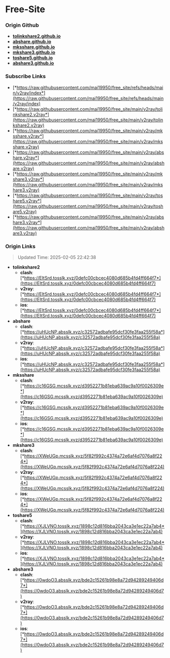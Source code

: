 # Free-Site

### Origin Github

- [**tolinkshare2.github.io**](https://github.com/tolinkshare2/tolinkshare2.github.io)
- [**abshare.github.io**](https://github.com/abshare/abshare.github.io)
- [**mksshare.github.io**](https://github.com/mksshare/mksshare.github.io)
- [**mkshare3.github.io**](https://github.com/mkshare3/mkshare3.github.io)
- [**toshare5.github.io**](https://github.com/toshare5/toshare5.github.io)
- [**abshare3.github.io**](https://github.com/abshare3/abshare3.github.io)

### Subscribe Links

- [*https://raw.githubusercontent.com/mai19950/free_site/refs/heads/main/v2ray/index*](https://raw.githubusercontent.com/mai19950/free_site/refs/heads/main/v2ray/index)
- [*https://raw.githubusercontent.com/mai19950/free_site/main/v2ray/tolinkshare2.v2ray*](https://raw.githubusercontent.com/mai19950/free_site/main/v2ray/tolinkshare2.v2ray)
- [*https://raw.githubusercontent.com/mai19950/free_site/main/v2ray/mksshare.v2ray*](https://raw.githubusercontent.com/mai19950/free_site/main/v2ray/mksshare.v2ray)
- [*https://raw.githubusercontent.com/mai19950/free_site/main/v2ray/abshare.v2ray*](https://raw.githubusercontent.com/mai19950/free_site/main/v2ray/abshare.v2ray)
- [*https://raw.githubusercontent.com/mai19950/free_site/main/v2ray/mkshare3.v2ray*](https://raw.githubusercontent.com/mai19950/free_site/main/v2ray/mkshare3.v2ray)
- [*https://raw.githubusercontent.com/mai19950/free_site/main/v2ray/toshare5.v2ray*](https://raw.githubusercontent.com/mai19950/free_site/main/v2ray/toshare5.v2ray)
- [*https://raw.githubusercontent.com/mai19950/free_site/main/v2ray/abshare3.v2ray*](https://raw.githubusercontent.com/mai19950/free_site/main/v2ray/abshare3.v2ray)

### Origin Links

> Updated Time: 2025-02-05 22:42:38

- **tolinkshare2**
  - **clash**: [*https://EItSrd.tosslk.xyz/0defc00cbcec4080d685b4fd4ff664f7*](https://EItSrd.tosslk.xyz/0defc00cbcec4080d685b4fd4ff664f7)
  - **v2ray**: [*https://EItSrd.tosslk.xyz/0defc00cbcec4080d685b4fd4ff664f7*](https://EItSrd.tosslk.xyz/0defc00cbcec4080d685b4fd4ff664f7)
  - **ios**: [*https://EItSrd.tosslk.xyz/0defc00cbcec4080d685b4fd4ff664f7*](https://EItSrd.tosslk.xyz/0defc00cbcec4080d685b4fd4ff664f7)
- **abshare**
  - **clash**: [*https://uHUcNP.absslk.xyz/c32572adbafe95dcf30fe3faa255f58a*](https://uHUcNP.absslk.xyz/c32572adbafe95dcf30fe3faa255f58a)
  - **v2ray**: [*https://uHUcNP.absslk.xyz/c32572adbafe95dcf30fe3faa255f58a*](https://uHUcNP.absslk.xyz/c32572adbafe95dcf30fe3faa255f58a)
  - **ios**: [*https://uHUcNP.absslk.xyz/c32572adbafe95dcf30fe3faa255f58a*](https://uHUcNP.absslk.xyz/c32572adbafe95dcf30fe3faa255f58a)
- **mksshare**
  - **clash**: [*https://c16GSG.mcsslk.xyz/d3952271b81eba639ac9a10f0026309e*](https://c16GSG.mcsslk.xyz/d3952271b81eba639ac9a10f0026309e)
  - **v2ray**: [*https://c16GSG.mcsslk.xyz/d3952271b81eba639ac9a10f0026309e*](https://c16GSG.mcsslk.xyz/d3952271b81eba639ac9a10f0026309e)
  - **ios**: [*https://c16GSG.mcsslk.xyz/d3952271b81eba639ac9a10f0026309e*](https://c16GSG.mcsslk.xyz/d3952271b81eba639ac9a10f0026309e)
- **mkshare3**
  - **clash**: [*https://XWeUGp.mcsslk.xyz/5f82f992c4374a72e6af4d7076a8f224*](https://XWeUGp.mcsslk.xyz/5f82f992c4374a72e6af4d7076a8f224)
  - **v2ray**: [*https://XWeUGp.mcsslk.xyz/5f82f992c4374a72e6af4d7076a8f224*](https://XWeUGp.mcsslk.xyz/5f82f992c4374a72e6af4d7076a8f224)
  - **ios**: [*https://XWeUGp.mcsslk.xyz/5f82f992c4374a72e6af4d7076a8f224*](https://XWeUGp.mcsslk.xyz/5f82f992c4374a72e6af4d7076a8f224)
- **toshare5**
  - **clash**: [*https://XJLVNO.tosslk.xyz/1898c12d816bba2043ca3e1ec22a7ab4*](https://XJLVNO.tosslk.xyz/1898c12d816bba2043ca3e1ec22a7ab4)
  - **v2ray**: [*https://XJLVNO.tosslk.xyz/1898c12d816bba2043ca3e1ec22a7ab4*](https://XJLVNO.tosslk.xyz/1898c12d816bba2043ca3e1ec22a7ab4)
  - **ios**: [*https://XJLVNO.tosslk.xyz/1898c12d816bba2043ca3e1ec22a7ab4*](https://XJLVNO.tosslk.xyz/1898c12d816bba2043ca3e1ec22a7ab4)
- **abshare3**
  - **clash**: [*https://0wdoO3.absslk.xyz/bde2c15261b98e8a72d94289249406d7*](https://0wdoO3.absslk.xyz/bde2c15261b98e8a72d94289249406d7)
  - **v2ray**: [*https://0wdoO3.absslk.xyz/bde2c15261b98e8a72d94289249406d7*](https://0wdoO3.absslk.xyz/bde2c15261b98e8a72d94289249406d7)
  - **ios**: [*https://0wdoO3.absslk.xyz/bde2c15261b98e8a72d94289249406d7*](https://0wdoO3.absslk.xyz/bde2c15261b98e8a72d94289249406d7)
